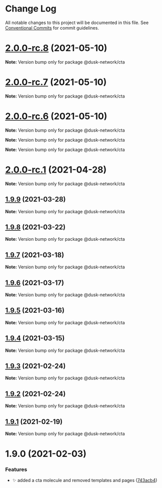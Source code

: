 # Change Log

All notable changes to this project will be documented in this file.
See [Conventional Commits](https://conventionalcommits.org) for commit guidelines.

# [2.0.0-rc.8](https://github.com/dusk-network/dusk-ui-kit/compare/v2.0.0-rc.7...v2.0.0-rc.8) (2021-05-10)

**Note:** Version bump only for package @dusk-network/cta





# [2.0.0-rc.7](https://github.com/dusk-network/dusk-ui-kit/compare/v2.0.0-rc.6...v2.0.0-rc.7) (2021-05-10)

**Note:** Version bump only for package @dusk-network/cta





# [2.0.0-rc.6](https://github.com/dusk-network/dusk-ui-kit/compare/v2.0.0-rc.3...v2.0.0-rc.6) (2021-05-10)

**Note:** Version bump only for package @dusk-network/cta







**Note:** Version bump only for package @dusk-network/cta







**Note:** Version bump only for package @dusk-network/cta





# [2.0.0-rc.1](https://github.com/dusk-network/dusk-ui-kit/compare/@dusk-network/cta@1.9.9...@dusk-network/cta@2.0.0-rc.1) (2021-04-28)

**Note:** Version bump only for package @dusk-network/cta





## [1.9.9](https://github.com/dusk-network/dusk-ui-kit/compare/@dusk-network/cta@1.9.8...@dusk-network/cta@1.9.9) (2021-03-28)

**Note:** Version bump only for package @dusk-network/cta





## [1.9.8](https://github.com/dusk-network/dusk-ui-kit/compare/@dusk-network/cta@1.9.7...@dusk-network/cta@1.9.8) (2021-03-22)

**Note:** Version bump only for package @dusk-network/cta





## [1.9.7](https://github.com/dusk-network/dusk-ui-kit/compare/@dusk-network/cta@1.9.6...@dusk-network/cta@1.9.7) (2021-03-18)

**Note:** Version bump only for package @dusk-network/cta





## [1.9.6](https://github.com/dusk-network/dusk-ui-kit/compare/@dusk-network/cta@1.9.5...@dusk-network/cta@1.9.6) (2021-03-17)

**Note:** Version bump only for package @dusk-network/cta





## [1.9.5](https://github.com/dusk-network/dusk-ui-kit/compare/@dusk-network/cta@1.9.4...@dusk-network/cta@1.9.5) (2021-03-16)

**Note:** Version bump only for package @dusk-network/cta





## [1.9.4](https://github.com/dusk-network/dusk-ui-kit/compare/@dusk-network/cta@1.9.3...@dusk-network/cta@1.9.4) (2021-03-15)

**Note:** Version bump only for package @dusk-network/cta





## [1.9.3](https://github.com/dusk-network/dusk-ui-kit/compare/@dusk-network/cta@1.9.2...@dusk-network/cta@1.9.3) (2021-02-24)

**Note:** Version bump only for package @dusk-network/cta





## [1.9.2](https://github.com/dusk-network/dusk-ui-kit/compare/@dusk-network/cta@1.9.1...@dusk-network/cta@1.9.2) (2021-02-24)

**Note:** Version bump only for package @dusk-network/cta





## [1.9.1](https://github.com/dusk-network/dusk-ui-kit/compare/@dusk-network/cta@1.9.0...@dusk-network/cta@1.9.1) (2021-02-19)

**Note:** Version bump only for package @dusk-network/cta





# 1.9.0 (2021-02-03)


### Features

* ✨ added a cta molecule and removed templates and pages ([743acb4](https://github.com/dusk-network/dusk-ui-kit/commit/743acb4a7ca2351e4a007124dfec6fed2949d880))
